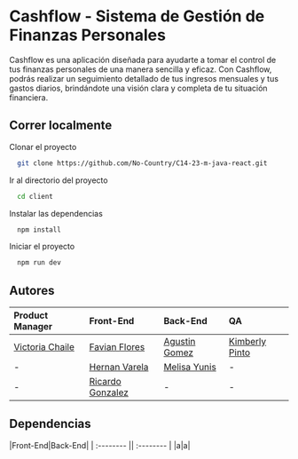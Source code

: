 
# Cashflow - Sistema de Gestión de Finanzas Personales

Cashflow es una aplicación diseñada para ayudarte a tomar el control de tus finanzas personales de una manera sencilla y eficaz. Con Cashflow, podrás realizar un seguimiento detallado de tus ingresos mensuales y tus gastos diarios, brindándote una visión clara y completa de tu situación financiera.


## Correr localmente

Clonar el proyecto

```bash
  git clone https://github.com/No-Country/C14-23-m-java-react.git
```

Ir al directorio del proyecto

```bash
  cd client
```

Instalar las dependencias

```bash
  npm install
```

Iniciar el proyecto

```bash
  npm run dev
```

## Autores
|Product Manager|Front-End|Back-End|QA|
| :-------- | :------- | :------------------ | :-------------------------------- |
|[Victoria Chaile](https://www.linkedin.com/in/victoria-agustina-chaile/)|[Favian Flores](#)|[Agustin Gomez](#)|[Kimberly Pinto](https://www.linkedin.com/in/kimberly-pinto-perales/)|
|-|[Hernan Varela](#)|[Melisa Yunis](https://www.linkedin.com/in/melisa-yunis-a536a8254/)|-|
|-|[Ricardo Gonzalez](https://www.linkedin.com/in/ricardoagustingonzalez/)|-|-|



## Dependencias
|Front-End|Back-End|
| :-------- || :-------- |
|a|a|
